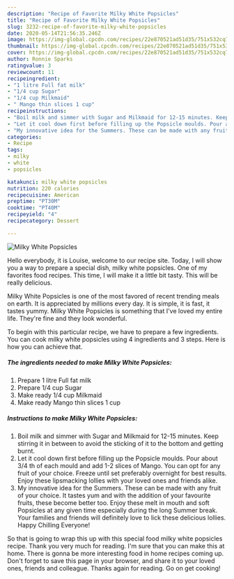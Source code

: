 ```yaml
---
description: "Recipe of Favorite Milky White Popsicles"
title: "Recipe of Favorite Milky White Popsicles"
slug: 3232-recipe-of-favorite-milky-white-popsicles
date: 2020-05-14T21:56:35.246Z
image: https://img-global.cpcdn.com/recipes/22e870521ad51d35/751x532cq70/milky-white-popsicles-recipe-main-photo.jpg
thumbnail: https://img-global.cpcdn.com/recipes/22e870521ad51d35/751x532cq70/milky-white-popsicles-recipe-main-photo.jpg
cover: https://img-global.cpcdn.com/recipes/22e870521ad51d35/751x532cq70/milky-white-popsicles-recipe-main-photo.jpg
author: Ronnie Sparks
ratingvalue: 3
reviewcount: 11
recipeingredient:
- "1 litre Full fat milk"
- "1/4 cup Sugar"
- "1/4 cup Milkmaid"
- " Mango thin slices 1 cup"
recipeinstructions:
- "Boil milk and simmer with Sugar and Milkmaid for 12-15 minutes. Keep stirring it in between to avoid the sticking of it to the bottom and getting burnt."
- "Let it cool down first before filling up the Popsicle moulds. Pour about 3/4 th of each mould and add 1-2 slices of Mango. You can opt for any fruit of your choice. Freeze until set preferably overnight for best results. Enjoy these lipsmacking lollies with your loved ones and friends alike."
- "My innovative idea for the Summers. These can be made with any fruit of your choice. It tastes yum and with the addition of your favourite fruits, these become better too. Enjoy these melt in mouth and soft Popsicles at any given time especially during the long Summer break. Your families and friends will definitely love to lick these delicious lollies. Happy Chilling Everyone!"
categories:
- Recipe
tags:
- milky
- white
- popsicles

katakunci: milky white popsicles 
nutrition: 220 calories
recipecuisine: American
preptime: "PT30M"
cooktime: "PT40M"
recipeyield: "4"
recipecategory: Dessert

---
```



![Milky White Popsicles](https://img-global.cpcdn.com/recipes/22e870521ad51d35/751x532cq70/milky-white-popsicles-recipe-main-photo.jpg)

Hello everybody, it is Louise, welcome to our recipe site. Today, I will show you a way to prepare a special dish, milky white popsicles. One of my favorites food recipes. This time, I will make it a little bit tasty. This will be really delicious.

Milky White Popsicles is one of the most favored of recent trending meals on earth. It is appreciated by millions every day. It is simple, it is fast, it tastes yummy. Milky White Popsicles is something that I've loved my entire life. They're fine and they look wonderful.




To begin with this particular recipe, we have to prepare a few ingredients. You can cook milky white popsicles using 4 ingredients and 3 steps. Here is how you can achieve that.

<!--inarticleads1-->

##### The ingredients needed to make Milky White Popsicles:

1. Prepare 1 litre Full fat milk
1. Prepare 1/4 cup Sugar
1. Make ready 1/4 cup Milkmaid
1. Make ready  Mango thin slices 1 cup




<!--inarticleads2-->

##### Instructions to make Milky White Popsicles:

1. Boil milk and simmer with Sugar and Milkmaid for 12-15 minutes. Keep stirring it in between to avoid the sticking of it to the bottom and getting burnt.
1. Let it cool down first before filling up the Popsicle moulds. Pour about 3/4 th of each mould and add 1-2 slices of Mango. You can opt for any fruit of your choice. Freeze until set preferably overnight for best results. Enjoy these lipsmacking lollies with your loved ones and friends alike.
1. My innovative idea for the Summers. These can be made with any fruit of your choice. It tastes yum and with the addition of your favourite fruits, these become better too. Enjoy these melt in mouth and soft Popsicles at any given time especially during the long Summer break. Your families and friends will definitely love to lick these delicious lollies. Happy Chilling Everyone!




So that is going to wrap this up with this special food milky white popsicles recipe. Thank you very much for reading. I'm sure that you can make this at home. There is gonna be more interesting food in home recipes coming up. Don't forget to save this page in your browser, and share it to your loved ones, friends and colleague. Thanks again for reading. Go on get cooking!
